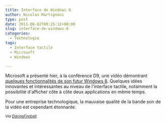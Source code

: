 ```yaml
---
title: Interface de Windows 8
author: Nicolas Martignoni
type: post
date: 2011-06-02T09:25:12+00:00
slug: interface-de-windows-8
categories:
  - Technologie
tags:
  - Interface tactile
  - Microsoft
  - Windows

---
```

Microsoft a présenté hier, à la conférence D9, une vidéo démontrant [quelques fonctionnalités de son futur Windows 8][1]. Quelques idées innovantes et intéressantes au niveau de l'interface tactile, notamment la possibilité d'afficher côte à côte deux applications en même temps.

Pour une entreprise technologique, la mauvaise qualité de la bande son de la vidéo est cependant étonnante.

<small>_Via [DaringFireball][2]._</small>

 [1]: http://www.microsoft.com/presspass/features/2011/jun11/06-01corporatenews.aspx
 [2]: https://daringfireball.net/linked/2011/06/01/previewing-windows-8

<!--more-->
